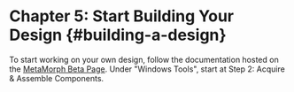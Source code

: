 Chapter 5: Start Building Your Design {#building-a-design}
============================

To start working on your own design, follow the documentation hosted on the [MetaMorph Beta Page](http://www.metamorphsoftware.com/beta). Under "Windows Tools", start at Step 2: Acquire & Assemble Components.